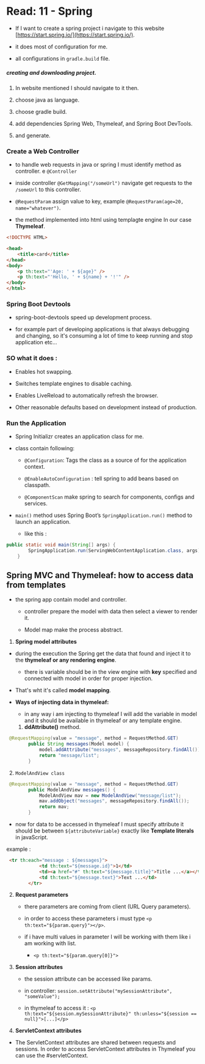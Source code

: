 
# Read: 11 - Spring

* If I want to create a spring project i navigate to this website [https://start.spring.io/](https://start.spring.io/).

* it does most of configuration for me.

* all configurations in `gradle.build` file.

##### creating and downloading project.

1. In website mentioned I should navigate to it then.

2. choose java as language.

3. choose gradle build.

4. add dependencies Spring Web, Thymeleaf, and Spring Boot DevTools.

5. and generate.

### Create a Web Controller

* to handle web requests in java or spring I must identify method as controller. e `@Controller`

* inside controller `@GetMapping("/someUrl")` navigate get requests to the `/someUrl` to this controller.

* `@RequestParam` assign value to key, example `@RequestParam(age=20, name="whatever")`.

* the method implemented into html using templagte engine In our case **Thymeleaf**.

```html
<!DOCTYPE HTML>

<head> 
    <title>card</title> 
</head>
<body>
    <p th:text="'Age: ' + ${age}" />
    <p th:text="'Hello, ' + ${name} + '!'" />
</body>
</html>
```

### Spring Boot Devtools 

*  spring-boot-devtools speed up development process.

*  for example part of developing applications is that always debugging and changing, so it's consuming a lot of time to keep running and stop application etc...

### SO what it does :

*  Enables hot swapping.

*  Switches template engines to disable caching.

*  Enables LiveReload to automatically refresh the browser.

*  Other reasonable defaults based on development instead of production.

### Run the Application

* Spring Initializr creates an application class for me.

* class contain following:

  * `@Configuration`: Tags the class as a source of for the application context.

  * `@EnableAutoConfiguration` : tell spring to add beans based on classpath.

  * `@ComponentScan` make spring to search for components, configs and services.

* `main()` method uses Spring Boot’s `SpringApplication.run()` method to launch an application.

  * like this : 

```java
public static void main(String[] args) {
		SpringApplication.run(ServingWebContentApplication.class, args);
	}
```


## Spring MVC and Thymeleaf: how to access data from templates

* the spring app contain model and controller.

  * controller prepare the model with data then select a viewer to render it.

  * Model map make the process abstract.

1. **Spring model attributes**

* during the execution the Spring get the data that found and inject it to the **thymeleaf or any rendering engine**.

  * there is variable should be in the view engine with **key** specified and connected with model in order for proper injection.

* That's wht it's called **model mapping**.

* **Ways of injecting data in thymeleaf:**

  * in any way i am injecting to thymeleaf I will add the variable in model and it should be available in thymeleaf or any template engine.

  1. **ddAttribute()** method.

```java
 @RequestMapping(value = "message", method = RequestMethod.GET)
        public String messages(Model model) {
            model.addAttribute("messages", messageRepository.findAll());
            return "message/list";
        }
```

2. `ModelAndView class`

```java
 @RequestMapping(value = "message", method = RequestMethod.GET)
        public ModelAndView messages() {
            ModelAndView mav = new ModelAndView("message/list");
            mav.addObject("messages", messageRepository.findAll());
            return mav;
        }
```



* now for data to be accessed in thymeleaf I must specify attribute  it should be between `${attributeVariable}` exactly like **Template literals** in javaScript.

example :

```html
 <tr th:each="message : ${messages}">
            <td th:text="${message.id}">1</td>
            <td><a href="#" th:text="${message.title}">Title ...</a></td>
            <td th:text="${message.text}">Text ...</td>
        </tr>
```

2. **Request parameters**

   * there parameters are coming from client (URL Query parameters).

   * in order to access these parameters i must type `<p th:text="${param.query}"></p>`.

   * if i have multi values in parameter I will be working with them like i am working with list.

     * `<p th:text="${param.query[0]}">`

3. **Session attributes**

   * the session attribute can be accessed like params.

   * in controller: `session.setAttribute("mySessionAttribute", "someValue");`

   * in thymeleaf to access it : `<p th:text="${session.mySessionAttribute}" th:unless="${session == null}">[...]</p>`

4. **ServletContext attributes**

* The ServletContext attributes are shared between requests and sessions. In order to access ServletContext attributes in Thymeleaf you can use the #servletContext. 

